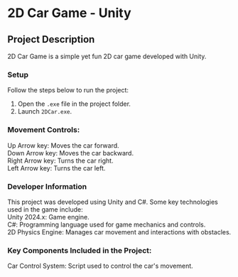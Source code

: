 # 2D Car Game - Unity

## Project Description
2D Car Game is a simple yet fun 2D car game developed with Unity.

### Setup
Follow the steps below to run the project:

1. Open the `.exe` file in the project folder.
2. Launch `2DCar.exe`.

### Movement Controls: <br>
Up Arrow key: Moves the car forward. <br>
Down Arrow key: Moves the car backward. <br>
Right Arrow key: Turns the car right. <br>
Left Arrow key: Turns the car left. <br>

### Developer Information

This project was developed using Unity and C#. Some key technologies used in the game include: <br>
Unity 2024.x: Game engine. <br>
C#: Programming language used for game mechanics and controls. <br>
2D Physics Engine: Manages car movement and interactions with obstacles. <br>

### Key Components Included in the Project:

Car Control System: Script used to control the car's movement.
